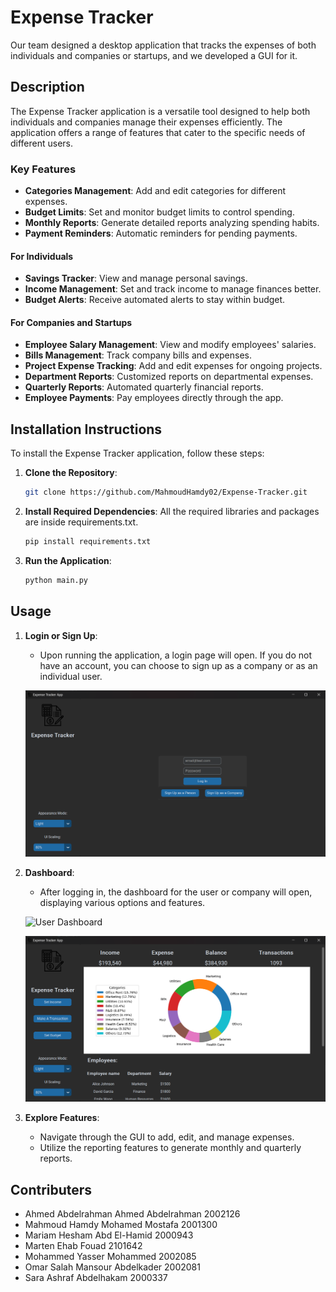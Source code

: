 # Expense Tracker

Our team designed a desktop application that tracks the expenses of both individuals and companies or startups, and we developed a GUI for it.

## Description

The Expense Tracker application is a versatile tool designed to help both individuals and companies manage their expenses efficiently. The application offers a range of features that cater to the specific needs of different users.

### Key Features

- **Categories Management**: Add and edit categories for different expenses.
- **Budget Limits**: Set and monitor budget limits to control spending.
- **Monthly Reports**: Generate detailed reports analyzing spending habits.
- **Payment Reminders**: Automatic reminders for pending payments.

#### For Individuals
- **Savings Tracker**: View and manage personal savings.
- **Income Management**: Set and track income to manage finances better.
- **Budget Alerts**: Receive automated alerts to stay within budget.

#### For Companies and Startups
- **Employee Salary Management**: View and modify employees' salaries.
- **Bills Management**: Track company bills and expenses.
- **Project Expense Tracking**: Add and edit expenses for ongoing projects.
- **Department Reports**: Customized reports on departmental expenses.
- **Quarterly Reports**: Automated quarterly financial reports.
- **Employee Payments**: Pay employees directly through the app.

 ## Installation Instructions

To install the Expense Tracker application, follow these steps:

1. **Clone the Repository**:
    ```bash
    git clone https://github.com/MahmoudHamdy02/Expense-Tracker.git
    ```

2. **Install Required Dependencies**:
    All the required libraries and packages are inside requirements.txt.
    ```bash
    pip install requirements.txt
    ```
3. **Run the Application**:
    ```bash
    python main.py
    ```

## Usage

1. **Login or Sign Up**:
   - Upon running the application, a login page will open. If you do not have an account, you can choose to sign up as a company or as an individual user.
   
   ![Login Page](gui_1.png)

3. **Dashboard**:
   - After logging in, the dashboard for the user or company will open, displaying various options and features.

   ![User Dashboard](gui_2.png)

   ![Company Dashboard](company_dark.png)

5. **Explore Features**:
   - Navigate through the GUI to add, edit, and manage expenses.
   - Utilize the reporting features to generate monthly and quarterly reports.

## Contributers

- Ahmed Abdelrahman Ahmed Abdelrahman    2002126
- Mahmoud Hamdy Mohamed Mostafa          2001300
- Mariam Hesham Abd El-Hamid             2000943
- Marten Ehab Fouad                      2101642
- Mohammed Yasser Mohammed               2002085
- Omar Salah Mansour Abdelkader          2002081
- Sara Ashraf Abdelhakam                 2000337
